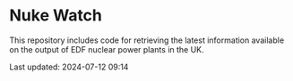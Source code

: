 # Nuke Watch

This repository includes code for retrieving the latest information available on the output of EDF nuclear power plants in the UK.

Last updated: 2024-07-12 09:14